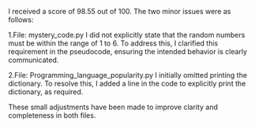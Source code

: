 I received a score of 98.55 out of 100. The two minor issues were as follows:

1.File: mystery_code.py
I did not explicitly state that the random numbers must be within the range of 1 to 6.
To address this, I clarified this requirement in the pseudocode, ensuring the intended behavior is clearly communicated.

2.File: Programming_language_popularity.py
I initially omitted printing the dictionary.
To resolve this, I added a line in the code to explicitly print the dictionary, as required.

These small adjustments have been made to improve clarity and completeness in both files.
